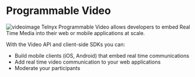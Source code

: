 # Programmable Video
![videoimage](https://images.ctfassets.net/4b49ta6b3nwj/23bHbCnXaqIyiFotrrEgID/aa7a63697af4c85daca91a543f4674c1/Hero_ProgrammableVideo.svg)
Telnyx Programmable Video allows developers to embed Real Time Media into their web or mobile applications at scale.

With the Video API and client-side SDKs you can:

- Build mobile clients (iOS, Android) that embed real time communications
- Add real time video communication to your web applications
- Moderate your participants
